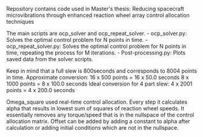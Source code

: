 Repository contains code used in Master's thesis: Reducing spacecraft microvibrations through enhanced reaction wheel array control allocation techniques

The main scripts are ocp_solver and ocp_repeat_solver.
    - ocp_solver.py: Solves the optimal control problem for N points in time.
    - ocp_repeat_solver.py: Solves the optimal control problem for N points in time,
        repeating the process for M iterations.
    - Post-processing.py: Plots saved data from the solver scripts.

Keep in mind that a full slew is 800seconds and corresponds to 8004 points in time.
Approximate conversion:
    16 x 500 points = 16 x 50.0 seconds
    8 x 1000 points = 8 x 100.0 seconds
Ideal conversion for 4 part slew:
    4 x 2001 points = 4 x 200.0 seconds


Omega_square used real-time control allocation. Every step it calculates alpha that results in lowest sum of squares
of reaction wheel speeds. It essentially removes any  torque/speed that is in the nullspace of the control allocation matrix.
Offset can be added by adding a constant to alpha after calculation or adding initial conditions which are not in the nullspace.